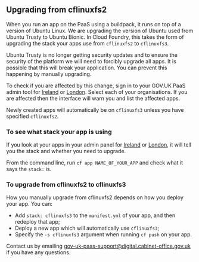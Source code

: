 ## Upgrading from cflinuxfs2

When you run an app on the PaaS using a buildpack, it runs on top of a version of Ubuntu Linux. We are upgrading the version of Ubuntu used from Ubuntu Trusty to Ubuntu Bionic. In Cloud Foundry, this takes the form of upgrading the stack your apps use from `cflinuxfs2` to `cflinuxfs3`.

Ubuntu Trusty is no longer getting security updates and to ensure the security of the platform we will need to forcibly upgrade all apps. It is possible that this will break your application. You can prevent this happening by manually upgrading.

To check if you are affected by this change, sign in to your GOV.UK PaaS admin tool for [Ireland](https://admin.cloud.service.gov.uk) or [London](https://admin.london.cloud.service.gov.uk). Select each of your organisations. If you are affected then the interface will warn you and list the affected apps.

Newly created apps will automatically be on `cflinuxfs3` unless you have specified `cflinuxfs2`.

### To see what stack your app is using

If you look at your apps in your admin panel for [Ireland](https://admin.cloud.service.gov.uk) or [London](https://admin.london.cloud.service.gov.uk), it will tell you the stack and whether you need to upgrade.

From the command line, run `cf app NAME_OF_YOUR_APP` and check what it says the `stack:` is.

### To upgrade from cflinuxfs2 to cflinuxfs3

How you manually upgrade from cflinuxfs2 depends on how you deploy your app. You can:

* Add `stack: cflinuxfs3` to the `manifest.yml` of your app, and then redeploy that app;
* Deploy a new app which will automatically use `cflinuxfs3`;
* Specify the `-s cflinuxfs3` argument when running `cf push` on your app.

Contact us by emailing gov-uk-paas-support@digital.cabinet-office.gov.uk if you have any questions.

